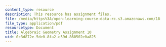 ```yaml
---
content_type: resource
description: This resource has assignment files.
file: /media/https%3A/open-learning-course-data-rc.s3.amazonaws.com/18-725-algebraic-geometry-fall-2015/0c3d872e5de08fa2e59d860502e0a825_MIT18_725F15_hw10.pdf
file_type: application/pdf
resourcetype: Document
title: Algebraic Geometry Assignment 10
uid: 0c3d872e-5de0-8fa2-e59d-860502e0a825
---
```

